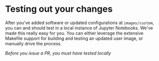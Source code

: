 # Testing out your changes

After you've added software or updated configurations at `images/custom`, you can and should test in a local instance of Jupyter Notebooks. We've made this really easy for you. You can either leverage the extensive Makefile support for building and testing an updated user image, or manually drive the process.

*Before you issue a PR, you must have tested locally*
